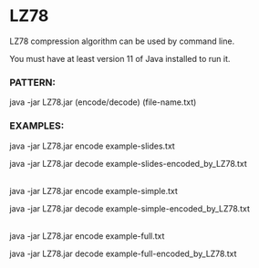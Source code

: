 # LZ78
LZ78 compression algorithm can be used by command line.

You must have at least version 11 of Java installed to run it.


### PATTERN:
java -jar LZ78.jar (encode/decode) (file-name.txt)


### EXAMPLES:
java -jar LZ78.jar encode example-slides.txt

java -jar LZ78.jar decode example-slides-encoded_by_LZ78.txt

<br/>
java -jar LZ78.jar encode example-simple.txt

java -jar LZ78.jar decode example-simple-encoded_by_LZ78.txt

<br/>
java -jar LZ78.jar encode example-full.txt

java -jar LZ78.jar decode example-full-encoded_by_LZ78.txt
